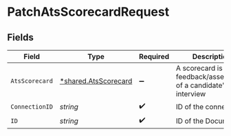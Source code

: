 # PatchAtsScorecardRequest


## Fields

| Field                                                         | Type                                                          | Required                                                      | Description                                                   |
| ------------------------------------------------------------- | ------------------------------------------------------------- | ------------------------------------------------------------- | ------------------------------------------------------------- |
| `AtsScorecard`                                                | [*shared.AtsScorecard](../../models/shared/atsscorecard.md)   | :heavy_minus_sign:                                            | A scorecard is feedback/assessment of a candidate's interview |
| `ConnectionID`                                                | *string*                                                      | :heavy_check_mark:                                            | ID of the connection                                          |
| `ID`                                                          | *string*                                                      | :heavy_check_mark:                                            | ID of the Document                                            |